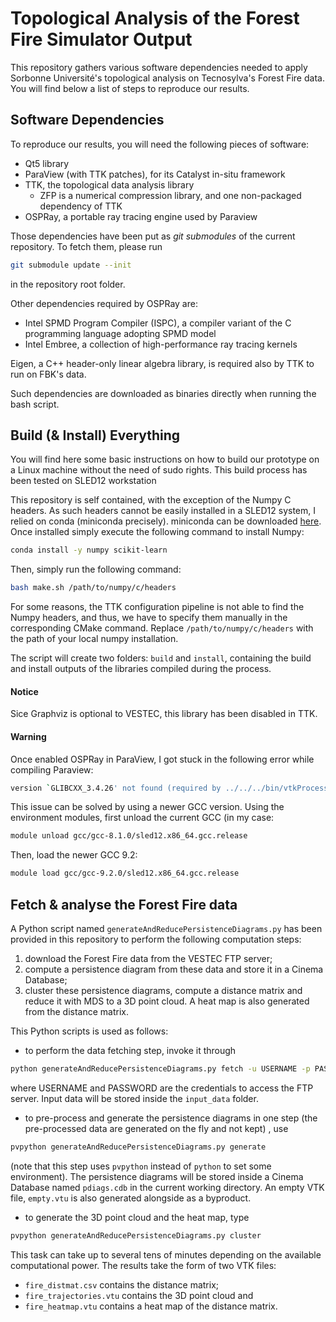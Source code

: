 Topological Analysis of the Forest Fire Simulator Output
========================================================

This repository gathers various software dependencies needed to apply
Sorbonne Université's topological analysis on Tecnosylva's Forest Fire
data. You will find below a list of steps to reproduce our results.

Software Dependencies
---------------------

To reproduce our results, you will need the following pieces of
software:
* Qt5 library
* ParaView (with TTK patches), for its Catalyst in-situ framework
* TTK, the topological data analysis library
  + ZFP is a numerical compression library, and one non-packaged dependency of TTK
* OSPRay, a portable ray tracing engine used by Paraview

Those dependencies have been put as *git submodules* of the current
repository. To fetch them, please run

```sh
git submodule update --init
```
in the repository root folder.

Other dependencies required by OSPRay are:
* Intel SPMD Program Compiler (ISPC), a compiler variant of the C
  programming language adopting SPMD model
* Intel Embree, a collection of high-performance ray tracing kernels

Eigen, a C++ header-only linear algebra library, is required also by
TTK to run on FBK's data.

Such dependencies are downloaded as binaries directly when running the bash script.


Build (& Install) Everything
----------------------------

You will find here some basic instructions on how to build our
prototype on a Linux machine without the need of sudo rights.
This build process has been tested on SLED12 workstation

This repository is self contained, with the exception of the Numpy C
headers. As such headers cannot be easily installed in a SLED12
system, I relied on conda (miniconda precisely). miniconda can be
downloaded [here](https://docs.conda.io/en/latest/miniconda.html).
Once installed simply execute the following command to install Numpy:

```sh
conda install -y numpy scikit-learn
```
Then, simply run the following command:
```sh
bash make.sh /path/to/numpy/c/headers
```

For some reasons, the TTK configuration pipeline is not able to find
the Numpy headers, and thus, we have to specify them manually in the
corresponding CMake command. Replace `/path/to/numpy/c/headers` with
the path of your local numpy installation.

The script will create two folders: `build` and `install`, containing
the build and install outputs of the libraries compiled during the
process.

#### Notice

Sice Graphviz is optional to VESTEC, this library has been disabled in TTK.

#### Warning

Once enabled OSPRay in ParaView, I got stuck in the following error while compiling Paraview:

```sh
version `GLIBCXX_3.4.26' not found (required by ../../../bin/vtkProcessXML-pv5.7)
```

This issue can be solved by using a newer GCC version. Using the
environment modules, first unload the current GCC (in my case:

```sh
module unload gcc/gcc-8.1.0/sled12.x86_64.gcc.release
```

Then, load the newer GCC 9.2:

```sh
module load gcc/gcc-9.2.0/sled12.x86_64.gcc.release
```

Fetch & analyse the Forest Fire data
------------------------------------

A Python script named `generateAndReducePersistenceDiagrams.py` has
been provided in this repository to perform the following computation steps:

1. download the Forest Fire data from the VESTEC FTP server;
2. compute a persistence diagram from these data and store it in a
   Cinema Database;
4. cluster these persistence diagrams, compute a distance matrix and
   reduce it with MDS to a 3D point cloud. A heat map is also
   generated from the distance matrix.

This Python scripts is used as follows:

* to perform the data fetching step, invoke it through

```bash
python generateAndReducePersistenceDiagrams.py fetch -u USERNAME -p PASSWORD
```

where USERNAME and PASSWORD are the credentials to access the FTP
server. Input data will be stored inside the `input_data` folder.

* to pre-process and generate the persistence diagrams in one step
  (the pre-processed data are generated on the fly and not kept) , use

```bash
pvpython generateAndReducePersistenceDiagrams.py generate
```

(note that this step uses `pvpython` instead of `python` to set some
environment). The persistence diagrams will be stored inside a Cinema
Database named `pdiags.cdb` in the current working directory. An empty
VTK file, `empty.vtu` is also generated alongside as a byproduct.

* to generate the 3D point cloud and the heat map, type

```bash
pvpython generateAndReducePersistenceDiagrams.py cluster
```

This task can take up to several tens of minutes depending on the
available computational power. The results take the form of two VTK
files:

* `fire_distmat.csv` contains the distance matrix;
* `fire_trajectories.vtu` contains the 3D point cloud and
* `fire_heatmap.vtu` contains a heat map of the distance matrix.
